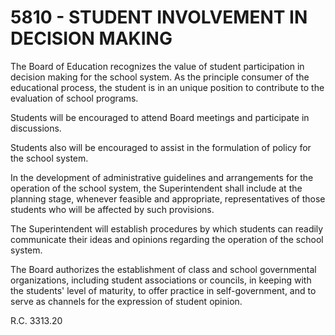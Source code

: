 5810 - STUDENT INVOLVEMENT IN DECISION MAKING
=============================================

The Board of Education recognizes the value of student participation in
decision making for the school system. As the principle consumer of the
educational process, the student is in an unique position to contribute
to the evaluation of school programs.

Students will be encouraged to attend Board meetings and participate in
discussions.

Students also will be encouraged to assist in the formulation of policy
for the school system.

In the development of administrative guidelines and arrangements for the
operation of the school system, the Superintendent shall include at the
planning stage, whenever feasible and appropriate, representatives of
those students who will be affected by such provisions.

The Superintendent will establish procedures by which students can
readily communicate their ideas and opinions regarding the operation of
the school system.

The Board authorizes the establishment of class and school governmental
organizations, including student associations or councils, in keeping
with the students' level of maturity, to offer practice in
self-government, and to serve as channels for the expression of student
opinion.

R.C. 3313.20
